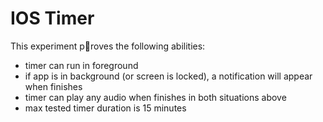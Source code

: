 # IOS Timer

This experiment proves the following abilities:
- timer can run in foreground
- if app is in background (or screen is locked), a notification will appear when finishes
- timer can play any audio when finishes in both situations above
- max tested timer duration is 15 minutes

